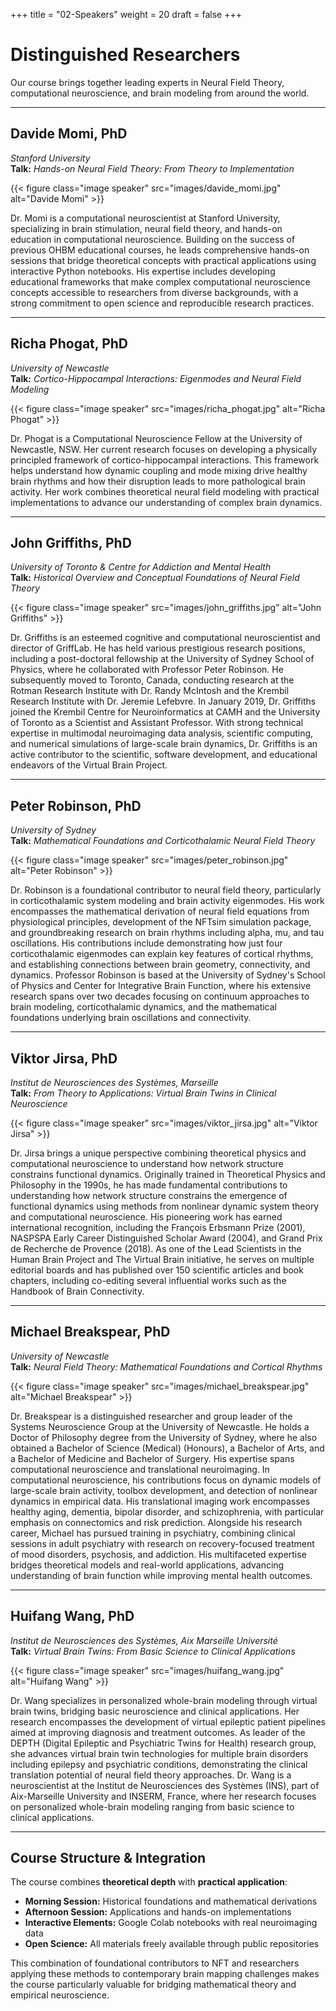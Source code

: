 +++
title = "02-Speakers"
weight = 20
draft = false
+++

# Distinguished Researchers

Our course brings together leading experts in Neural Field Theory, computational neuroscience, and brain modeling from around the world.

---

## **Davide Momi, PhD**
*Stanford University*  
**Talk:** *Hands-on Neural Field Theory: From Theory to Implementation*

{{< figure class="image speaker" src="images/davide_momi.jpg" alt="Davide Momi" >}}

Dr. Momi is a computational neuroscientist at Stanford University, specializing in brain stimulation, neural field theory, and hands-on education in computational neuroscience. Building on the success of previous OHBM educational courses, he leads comprehensive hands-on sessions that bridge theoretical concepts with practical applications using interactive Python notebooks. His expertise includes developing educational frameworks that make complex computational neuroscience concepts accessible to researchers from diverse backgrounds, with a strong commitment to open science and reproducible research practices.

---

## **Richa Phogat, PhD**
*University of Newcastle*  
**Talk:** *Cortico-Hippocampal Interactions: Eigenmodes and Neural Field Modeling*

{{< figure class="image speaker" src="images/richa_phogat.jpg" alt="Richa Phogat" >}}

Dr. Phogat is a Computational Neuroscience Fellow at the University of Newcastle, NSW. Her current research focuses on developing a physically principled framework of cortico-hippocampal interactions. This framework helps understand how dynamic coupling and mode mixing drive healthy brain rhythms and how their disruption leads to more pathological brain activity. Her work combines theoretical neural field modeling with practical implementations to advance our understanding of complex brain dynamics.

---

## **John Griffiths, PhD**
*University of Toronto & Centre for Addiction and Mental Health*  
**Talk:** *Historical Overview and Conceptual Foundations of Neural Field Theory*

{{< figure class="image speaker" src="images/john_griffiths.jpg" alt="John Griffiths" >}}

Dr. Griffiths is an esteemed cognitive and computational neuroscientist and director of GriffLab. He has held various prestigious research positions, including a post-doctoral fellowship at the University of Sydney School of Physics, where he collaborated with Professor Peter Robinson. He subsequently moved to Toronto, Canada, conducting research at the Rotman Research Institute with Dr. Randy McIntosh and the Krembil Research Institute with Dr. Jeremie Lefebvre. In January 2019, Dr. Griffiths joined the Krembil Centre for Neuroinformatics at CAMH and the University of Toronto as a Scientist and Assistant Professor. With strong technical expertise in multimodal neuroimaging data analysis, scientific computing, and numerical simulations of large-scale brain dynamics, Dr. Griffiths is an active contributor to the scientific, software development, and educational endeavors of the Virtual Brain Project.

---

## **Peter Robinson, PhD**
*University of Sydney*  
**Talk:** *Mathematical Foundations and Corticothalamic Neural Field Theory*

{{< figure class="image speaker" src="images/peter_robinson.jpg" alt="Peter Robinson" >}}

Dr. Robinson is a foundational contributor to neural field theory, particularly in corticothalamic system modeling and brain activity eigenmodes. His work encompasses the mathematical derivation of neural field equations from physiological principles, development of the NFTsim simulation package, and groundbreaking research on brain rhythms including alpha, mu, and tau oscillations. His contributions include demonstrating how just four corticothalamic eigenmodes can explain key features of cortical rhythms, and establishing connections between brain geometry, connectivity, and dynamics. Professor Robinson is based at the University of Sydney's School of Physics and Center for Integrative Brain Function, where his extensive research spans over two decades focusing on continuum approaches to brain modeling, corticothalamic dynamics, and the mathematical foundations underlying brain oscillations and connectivity.

---

## **Viktor Jirsa, PhD**
*Institut de Neurosciences des Systèmes, Marseille*  
**Talk:** *From Theory to Applications: Virtual Brain Twins in Clinical Neuroscience*

{{< figure class="image speaker" src="images/viktor_jirsa.jpg" alt="Viktor Jirsa" >}}

Dr. Jirsa brings a unique perspective combining theoretical physics and computational neuroscience to understand how network structure constrains functional dynamics. Originally trained in Theoretical Physics and Philosophy in the 1990s, he has made fundamental contributions to understanding how network structure constrains the emergence of functional dynamics using methods from nonlinear dynamic system theory and computational neuroscience. His pioneering work has earned international recognition, including the François Erbsmann Prize (2001), NASPSPA Early Career Distinguished Scholar Award (2004), and Grand Prix de Recherche de Provence (2018). As one of the Lead Scientists in the Human Brain Project and The Virtual Brain initiative, he serves on multiple editorial boards and has published over 150 scientific articles and book chapters, including co-editing several influential works such as the Handbook of Brain Connectivity.

---

## **Michael Breakspear, PhD**
*University of Newcastle*  
**Talk:** *Neural Field Theory: Mathematical Foundations and Cortical Rhythms*

{{< figure class="image speaker" src="images/michael_breakspear.jpg" alt="Michael Breakspear" >}}

Dr. Breakspear is a distinguished researcher and group leader of the Systems Neuroscience Group at the University of Newcastle. He holds a Doctor of Philosophy degree from the University of Sydney, where he also obtained a Bachelor of Science (Medical) (Honours), a Bachelor of Arts, and a Bachelor of Medicine and Bachelor of Surgery. His expertise spans computational neuroscience and translational neuroimaging. In computational neuroscience, his contributions focus on dynamic models of large-scale brain activity, toolbox development, and detection of nonlinear dynamics in empirical data. His translational imaging work encompasses healthy aging, dementia, bipolar disorder, and schizophrenia, with particular emphasis on connectomics and risk prediction. Alongside his research career, Michael has pursued training in psychiatry, combining clinical sessions in adult psychiatry with research on recovery-focused treatment of mood disorders, psychosis, and addiction. His multifaceted expertise bridges theoretical models and real-world applications, advancing understanding of brain function while improving mental health outcomes.

---

## **Huifang Wang, PhD**
*Institut de Neurosciences des Systèmes, Aix Marseille Université*  
**Talk:** *Virtual Brain Twins: From Basic Science to Clinical Applications*

{{< figure class="image speaker" src="images/huifang_wang.jpg" alt="Huifang Wang" >}}

Dr. Wang specializes in personalized whole-brain modeling through virtual brain twins, bridging basic neuroscience and clinical applications. Her research encompasses the development of virtual epileptic patient pipelines aimed at improving diagnosis and treatment outcomes. As leader of the DEPTH (Digital Epileptic and Psychiatric Twins for Health) research group, she advances virtual brain twin technologies for multiple brain disorders including epilepsy and psychiatric conditions, demonstrating the clinical translation potential of neural field theory approaches. Dr. Wang is a neuroscientist at the Institut de Neurosciences des Systèmes (INS), part of Aix-Marseille University and INSERM, France, where her research focuses on personalized whole-brain modeling ranging from basic science to clinical applications.

---


## **Course Structure & Integration**

The course combines **theoretical depth** with **practical application**:

- **Morning Session:** Historical foundations and mathematical derivations
- **Afternoon Session:** Applications and hands-on implementations  
- **Interactive Elements:** Google Colab notebooks with real neuroimaging data
- **Open Science:** All materials freely available through public repositories

This combination of foundational contributors to NFT and researchers applying these methods to contemporary brain mapping challenges makes the course particularly valuable for bridging mathematical theory and empirical neuroscience.